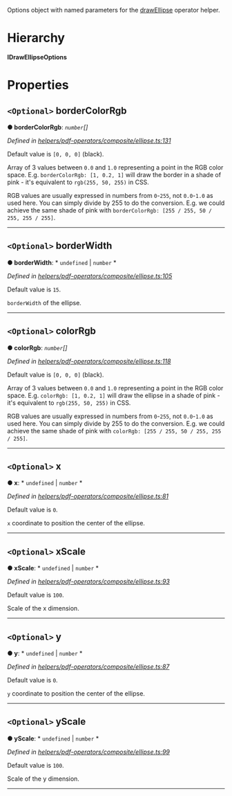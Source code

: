

Options object with named parameters for the [drawEllipse](../modules/_helpers_pdf_operators_composite_ellipse_.md#drawellipse) operator helper.

# Hierarchy

**IDrawEllipseOptions**

# Properties

<a id="bordercolorrgb"></a>

## `<Optional>` borderColorRgb

**● borderColorRgb**: *`number`[]*

*Defined in [helpers/pdf-operators/composite/ellipse.ts:131](https://github.com/Hopding/pdf-lib/blob/4875209/src/helpers/pdf-operators/composite/ellipse.ts#L131)*

Default value is `[0, 0, 0]` (black).

Array of 3 values between `0.0` and `1.0` representing a point in the RGB color space. E.g. `borderColorRgb: [1, 0.2, 1]` will draw the border in a shade of pink - it's equivalent to `rgb(255, 50, 255)` in CSS.

RGB values are usually expressed in numbers from `0`-`255`, not `0.0`-`1.0` as used here. You can simply divide by 255 to do the conversion. E.g. we could achieve the same shade of pink with `borderColorRgb: [255 / 255, 50 / 255, 255 / 255]`.

___
<a id="borderwidth"></a>

## `<Optional>` borderWidth

**● borderWidth**: * `undefined` &#124; `number`
*

*Defined in [helpers/pdf-operators/composite/ellipse.ts:105](https://github.com/Hopding/pdf-lib/blob/4875209/src/helpers/pdf-operators/composite/ellipse.ts#L105)*

Default value is `15`.

`borderWidth` of the ellipse.

___
<a id="colorrgb"></a>

## `<Optional>` colorRgb

**● colorRgb**: *`number`[]*

*Defined in [helpers/pdf-operators/composite/ellipse.ts:118](https://github.com/Hopding/pdf-lib/blob/4875209/src/helpers/pdf-operators/composite/ellipse.ts#L118)*

Default value is `[0, 0, 0]` (black).

Array of 3 values between `0.0` and `1.0` representing a point in the RGB color space. E.g. `colorRgb: [1, 0.2, 1]` will draw the ellipse in a shade of pink - it's equivalent to `rgb(255, 50, 255)` in CSS.

RGB values are usually expressed in numbers from `0`-`255`, not `0.0`-`1.0` as used here. You can simply divide by 255 to do the conversion. E.g. we could achieve the same shade of pink with `colorRgb: [255 / 255, 50 / 255, 255 / 255]`.

___
<a id="x"></a>

## `<Optional>` x

**● x**: * `undefined` &#124; `number`
*

*Defined in [helpers/pdf-operators/composite/ellipse.ts:81](https://github.com/Hopding/pdf-lib/blob/4875209/src/helpers/pdf-operators/composite/ellipse.ts#L81)*

Default value is `0`.

`x` coordinate to position the center of the ellipse.

___
<a id="xscale"></a>

## `<Optional>` xScale

**● xScale**: * `undefined` &#124; `number`
*

*Defined in [helpers/pdf-operators/composite/ellipse.ts:93](https://github.com/Hopding/pdf-lib/blob/4875209/src/helpers/pdf-operators/composite/ellipse.ts#L93)*

Default value is `100`.

Scale of the x dimension.

___
<a id="y"></a>

## `<Optional>` y

**● y**: * `undefined` &#124; `number`
*

*Defined in [helpers/pdf-operators/composite/ellipse.ts:87](https://github.com/Hopding/pdf-lib/blob/4875209/src/helpers/pdf-operators/composite/ellipse.ts#L87)*

Default value is `0`.

`y` coordinate to position the center of the ellipse.

___
<a id="yscale"></a>

## `<Optional>` yScale

**● yScale**: * `undefined` &#124; `number`
*

*Defined in [helpers/pdf-operators/composite/ellipse.ts:99](https://github.com/Hopding/pdf-lib/blob/4875209/src/helpers/pdf-operators/composite/ellipse.ts#L99)*

Default value is `100`.

Scale of the y dimension.

___

